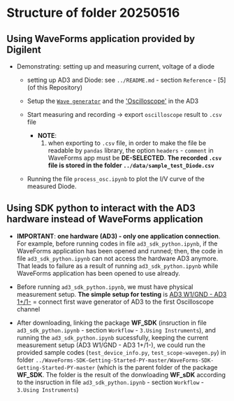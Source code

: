 # Structure of folder 20250516

## Using WaveForms application provided by Digilent

- Demonstrating: setting up and measuring current, voltage of a diode

  - setting up AD3 and Diode: see `../README.md` - section `Reference` - [5] (of this Repository)

  - Setup the [`Wave generator`](https://digilent.com/reference/test-and-measurement/guides/waveforms-waveform-generator) and the ['Oscilloscope'](https://digilent.com/reference/test-and-measurement/guides/waveforms-oscilloscope) in the AD3

  - Start measuring and recording -> export `oscilloscope` result to `.csv` file 
    - **NOTE**:
      1. when exporting to `.csv` file, in order to make the file be readable by `pandas` library, the option `headers` - `comment` in WaveForms app must be **DE-SELECTED**. **The recorded `.csv` file is stored in the folder `../data/sample_test_Diode.csv`** 

  - Running the file `process_osc.ipynb` to plot the I/V curve of the measured Diode.

## Using SDK python to interact with the AD3 hardware instead of WaveForms application

- **IMPORTANT**: **one hardware (AD3) - only one application connection**. 
    For example, before running codes in file `ad3_sdk_python.ipynb`, if the WaveForms application has been opened and runned; then, the code in file `ad3_sdk_python.ipynb` can not access the hardware AD3 anymore. That leads to failure as a result of running `ad3_sdk_python.ipynb` while WaveForms application has been opened to use already. 

- Before running `ad3_sdk_python.ipynb`, we must have physical measurement setup. **The simple setup for testing** is [AD3 W1/GND  - AD3 1+/1-](https://digilent.com/reference/test-and-measurement/analog-discovery-3/getting-started) = connect first wave generator of AD3 to the first Oscilloscope channel

- After downloading, linking the package **WF_SDK** (insruction in file `ad3_sdk_python.ipynb` - section `Workflow` - `3.Using Instruments`), and running the `ad3_sdk_python.ipynb` sucessfully, keeping the current measurement setup (AD3 W1/GND  - AD3 1+/1-), we could run the provided sample codes (`test_device_info.py`, `test_scope-wavegen.py`) in folder `../WaveForms-SDK-Getting-Started-PY-master/WaveForms-SDK-Getting-Started-PY-master` (which is the parent folder of the package **WF_SDK**. The folder is the result of the donwloading **WF_sDK** according to the  insruction in file `ad3_sdk_python.ipynb` - section `Workflow` - `3.Using Instruments`)


